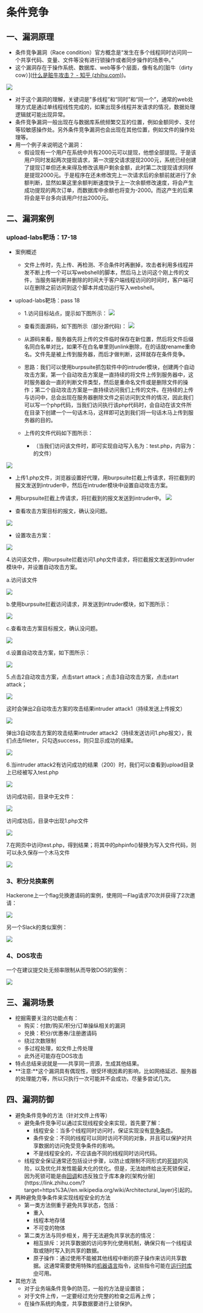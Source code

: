 # 条件竞争

## 一、漏洞原理

- 条件竞争漏洞（Race condition）官方概念是“发生在多个线程同时访问同一个共享代码、变量、文件等没有进行锁操作或者同步操作的场景中。”
- 这个漏洞存在于操作系统、数据库、web等多个层面，像有名的[脏牛（dirty cow）]([什么是脏牛攻击？ - 知乎 (zhihu.com)](https://zhuanlan.zhihu.com/p/32563704))。

![](http://tiebapic.baidu.com/forum/w%3D580/sign=1566ddd0ac24b899de3c79305e071d59/b014141190ef76c69ab10cfbd816fdfaad5167cd.jpg)

- 对于这个漏洞的理解，关键词是”多线程”和“同时”和“同一个”，通常的web处理方式是通过单线程线性完成的，如果出现多线程并发请求的情况，数据处理逻辑就可能出现异常。
- 条件竞争漏洞一般出现在与数据库系统频繁交互的位置，例如金额同步、支付等较敏感操作处。另外条件竞争漏洞也会出现在其他位置，例如文件的操作处理等。
- 用一个例子来说明这个漏洞：
    - 假设现有一个用户在系统中共有2000元可以提现，他想全部提现。于是该用户同时发起两次提现请求，第一次提交请求提现2000元，系统已经创建了提现订单但还未来得及修改该用户剩余金额，此时第二次提现请求同样是提现2000元。于是程序在还未修改完上一次请求后的余额前就进行了余额判断，显然如果这里余额判断速度快于上一次余额修改速度，将会产生成功提现的两次订单，而数据库中余额也将变为-2000。而这产生的后果将会是平台多向该用户付出2000元。

## 二、漏洞案例

### upload-labs靶场：17-18

- 案例概述
    - 文件上传时，先上传、再检测、不合条件时再删掉，攻击者利用多线程并发不断上传一个可以写webshell的脚本，然后马上访问这个刚上传的文件，当服务端判断并删除的时间大于客户端线程访问的时间时，客户端可以在删除之前访问到这个脚本并成功运行写入webshell。
- upload-labs靶场：pass 18

    - 1.访问目标站点，提示如下图所示：
    ![](http://tiebapic.baidu.com/forum/w%3D580/sign=216e2bc4fd99a9013b355b3e2d940a58/b2d863ef76c6a7eff0455ff6b8faaf51f1de66cd.jpg)

    - 查看页面源码，如下图所示（部分源代码)：
        ![](http://tiebapic.baidu.com/forum/w%3D580/sign=14f37820943d70cf4cfaaa05c8ddd1ba/36ee91d0f703918fcb2117d30c3d269758eec405.jpg)

    - 从源码来看，服务器先将上传的文件临时保存在新位置，然后将文件后缀名同白名单对比，如果不在白名单里则unlink删除，在的话就rename重命名。文件先是被上传到服务器，而后才做判断，这样就存在条件竞争。
    - 思路：我们可以使用burpsuite抓包软件中的intruder模块，创建两个自动攻击方案，第一个自动攻击方案是一直持续的将文件上传到服务器中，这时服务器会一直的判断文件类型，然后是重命名文件或是删除文件的操作；第二个自动攻击方案是一直持续访问我们上传的文件。在持续的上传与访问中，总会出现在服务器删除文件之前访问到文件的情况，因此我们可以写一个php代码，当我们访问执行该php代码时，会自动在该文件所在目录下创建一个一句话木马，这样即可达到我们将一句话木马上传到服务器的目的。
    - 上传的文件代码如下图所示：
        - （当我们访问该文件时，即可实现自动写入名为：test.php，内容为：<?php phpinfo();?>的文件）

![](http://tiebapic.baidu.com/forum/w%3D580/sign=428791d85a30e924cfa49c397c096e66/d0fc16dde71190ef33491e0f8b1b9d16fffa60fe.jpg)

- 上传1.php文件，浏览器设置好代理，用burpsuite拦截上传请求，将拦截到的报文发送到intruder中，然后在intruder模块中设置自动攻击方案。
- 用burpsuite拦截上传请求，将拦截到的报文发送到intruder中。
![](http://tiebapic.baidu.com/forum/w%3D580/sign=907ff929e7a1cd1105b672288913c8b0/04f4d59759ee3d6d3d589ad21e166d224e4ade53.jpg)

- 查看攻击方案目标的报文，确认没问题。


![](http://tiebapic.baidu.com/forum/w%3D580/sign=0e56ace658950a7b75354ecc3ad0625c/9bd26e16fdfaaf51b180766fc95494eef21f7acd.jpg)



- 设置攻击方案：


![](http://tiebapic.baidu.com/forum/w%3D580/sign=2d58df754f7b02080cc93fe952d8f25f/c8df0efaaf51f3def7d14eb4d1eef01f382979cd.jpg)



4.访问该文件，用burpsuite拦截访问1.php文件请求，将拦截报文发送到intruder模块中，并设置自动攻击方案。

a.访问该文件

![](http://tiebapic.baidu.com/forum/w%3D580/sign=5d64b714a5dcd100cd9cf829428a47be/f525fbfa513d26973f4d154408fbb2fb4216d853.jpg)



b.使用burpsuite拦截访问请求，并发送到intruder模块，如下图所示：

![](http://tiebapic.baidu.com/forum/w%3D580/sign=d002e5382f8b4710ce2ffdc4f3cfc3b2/0c27ce6d55fbb2fb29b5450b124a20a44723dc53.jpg)



c.查看攻击方案目标报文，确认没问题。

![](http://tiebapic.baidu.com/forum/w%3D580/sign=d77944f8737adab43dd01b4bbbd5b36b/d8d9f2e93901213f976eb90c11e736d12d2e95cf.jpg)



d.设置自动攻击方案，如下图所示：

![](http://tiebapic.baidu.com/forum/w%3D580/sign=b678f49a9fb44aed594ebeec831d876a/5420ca01213fb80e4b8c960773d12f2ebb3894cf.jpg)



5.点击2自动攻击方案，点击start attack；点击3自动攻击方案，点击start attack；

![](http://tiebapic.baidu.com/forum/w%3D580/sign=ccaf1867781f95caa6f592bef9167fc5/5f1891d9f2d3572c4a7a81c5d713632763d0c35d.jpg)



这时会弹出2自动攻击方案的攻击结果intruder attack1（持续发送上传报文）

![](http://tiebapic.baidu.com/forum/w%3D580/sign=8e6d8faf94177f3e1034fc0540ce3bb9/44165aec8a1363273d75df2acc8fa0ec09fac75d.jpg)



弹出3自动攻击方案的攻击结果intruder attack2（持续发送访问1.php报文），我们点击fileter，只勾选success，则只显示成功的结果。

![](http://tiebapic.baidu.com/forum/w%3D580/sign=cb6ff9e1fa86c91708035231f93c70c6/02e5e2dfa9ec8a133d824af9aa03918fa1ecc05d.jpg)



6.当intruder attack2有访问成功的结果（200）时，我们可以查看到upload目录上已经被写入test.php

![](http://tiebapic.baidu.com/forum/w%3D580/sign=740064a0c3510fb37819779fe932c893/81e3db34349b033bc978d6c348ce36d3d439bd05.jpg)

访问成功前，目录中无文件：

![](http://tiebapic.baidu.com/forum/w%3D580/sign=28a3c2ed0cda81cb4ee683c56267d0a4/ebc09863f6246b6089fe986db6f81a4c500fa205.jpg)

访问成功后，目录中出现1.php文件

![](http://tiebapic.baidu.com/forum/w%3D580/sign=5b094ef3dccb39dbc1c0675ee01709a7/3eaa05246b600c330189f4d1474c510fd8f9a105.jpg)

7.在网页中访问test.php，得到结果；将其中的phpinfo()替换为写入文件代码，则可以永久保存一个木马文件

![](http://tiebapic.baidu.com/forum/w%3D580/sign=f9bc9415a5fe9925cb0c695804a95ee4/a3ca808da9773912708e09b1bd198618347ae285.jpg)

### 3、积分兑换案例

Hackerone上一个flag兑换邀请码的案例，使用同一Flag请求70次并获得了2次邀请：

![](http://tiebapic.baidu.com/forum/w%3D580/sign=a54fc5e86d381f309e198da199004c67/80ab7635e5dde711ab8fb426e2efce1b9f1661cf.jpg)



另一个Slack的类似案例：

![](http://tiebapic.baidu.com/forum/w%3D580/sign=1d1f5ccf42082838680ddc1c8898a964/1a0b26628535e5dddd71520f33c6a7efcc1b62cf.jpg)



### 4、DOS攻击

一个在建议提交处无频率限制从而导致DOS的案例：

![](http://tiebapic.baidu.com/forum/w%3D580/sign=5d62b714a5dcd100cd9cf829428a47be/f525fbfa513d26973f4b154408fbb2fb4216d85d.jpg)





## 三、漏洞场景

- 挖掘需要关注的功能点有：
    - 购买：付款/购买/积分/订单操纵相关的漏洞
    - 兑换：积分/优惠券/注册邀请码
    - 绕过次数限制
    - 多过程处理，如文件上传处理
    - 此外还可能存在DOS攻击
- 特点总结来说就是——共享同一资源，生成其他结果。
- **注意:**这个漏洞具有偶现性，很受环境因素的影响，比如网络延迟、服务器的处理能力等，所以只执行一次可能并不会成功，尽量多尝试几次。



## 四、漏洞防御

- 避免条件竞争的方法（针对文件上传等）
    - 避免条件竞争可以通过实现线程安全来实现，首先要了解：
        - 线程安全：当多个线程同时访问时，保证实现没有[竞争条件](https://link.zhihu.com/?target=https%3A//en.wikipedia.org/wiki/Race_condition%23Computing)。
        - 条件安全：不同的线程可以同时访问不同的对象，并且可以保护对共享数据的访问免受竞争条件的影响。
        - 不是线程安全的，不应该由不同的线程同时访问代码。
    - 线程安全保证通常还包括设计步骤，以防止或限制不同形式的[死锁](https://link.zhihu.com/?target=https%3A//en.wikipedia.org/wiki/Deadlock)的风险，以及优化并发性能最大化的优化。但是，无法始终给出无死锁保证，因为死锁可能是由[回调](https://link.zhihu.com/?target=https%3A//en.wikipedia.org/wiki/Callback_(computer_programming))和违反独立于库本身的[架构分层](https://link.zhihu.com/?target=https%3A//en.wikipedia.org/wiki/Architectural_layer)引起的。
- 两种避免竞争条件来实现线程安全的方法
    - 第一类方法侧重于避免共享状态，包括：
        - 重入
        - 线程本地存储
        - 不可变的物体
    - 第二类方法与同步相关，用于无法避免共享状态的情况：
        - 相互排斥：对共享数据的访问序列化使用机制，确保只有一个线程读取或随时写入到共享的数据。
        - 原子操作：通过使用不能被其他线程中断的原子操作来访问共享数据。这通常需要使用特殊的[机器语言](https://link.zhihu.com/?target=https%3A//en.wikipedia.org/wiki/Machine_language)指令，这些指令可能在[运行时库中](https://link.zhihu.com/?target=https%3A//en.wikipedia.org/wiki/Runtime_library)可用。
- 其他方法
    - 对于业务端条件竞争的防范，一般的方法是设置锁；
    - 对于文件上传，一定要经过充分完整的检查之后再上传；
    - 在操作系统的角度，共享数据要进行上锁保护。

